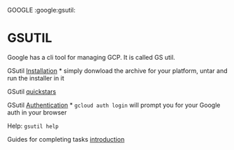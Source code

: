 GOOGLE
:google:gsutil:

# GSUTIL

Google has a cli tool for managing GCP. It is called GS util.

GSutil [Installation](https://cloud.google.com/sdk/docs/install)
    * simply donwload the archive for your platform, untar and run the installer in it

GSutil [quickstars](https://cloud.google.com/sdk/docs/quickstarts)

GSutil [Authentication](https://cloud.google.com/sdk/docs/initializing)
    * `gcloud auth login` will prompt you for your Google auth in your browser

Help: `gsutil help`

Guides for completing tasks [introduction](https://cloud.google.com/storage/docs/introduction)
